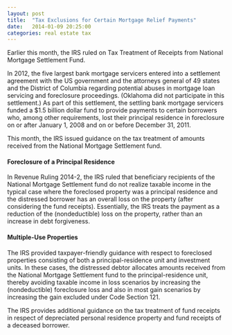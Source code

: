 ```yaml
---
layout: post
title:  "Tax Exclusions for Certain Mortgage Relief Payments"
date:   2014-01-09 20:25:00
categories: real estate tax
---
```


Earlier this month, the IRS ruled on Tax Treatment of Receipts from National Mortgage Settlement Fund.  

In 2012, the five largest bank mortgage servicers entered into a settlement agreement with the US government and the attorneys
general of 49 states and the District of Columbia regarding potential abuses in mortgage loan servicing and foreclosure proceedings.
(Oklahoma did not participate in this settlement.) As part of this settlement, the settling bank mortgage servicers funded a $1.5 billion
dollar fund to provide payments to certain borrowers who, among other requirements, lost their principal residence in foreclosure on or after
January 1, 2008 and on or before December 31, 2011.  

This month, the IRS issued guidance on the tax treatment of amounts received from the National Mortgage Settlement fund.  

#### Foreclosure of a Principal Residence  

In Revenue Ruling 2014-2, the IRS ruled that beneficiary recipients of the National Mortgage Settlement fund do not realize taxable income in the typical case
where the foreclosed property was a principal residence and the distressed borrower has an overall loss on the property (after considering
the fund receipts). Essentially, the IRS treats the payment as a reduction of the (nondeductible) loss on the property, rather than an
increase in debt forgiveness.  

#### Multiple-Use Properties  

The IRS provided taxpayer-friendly guidance with respect to foreclosed properties consisting of both a principal-residence unit and
investment units. In these cases, the distressed debtor allocates amounts received from the National Mortgage Settlement fund to the
principal-residence unit, thereby avoiding taxable income in loss scenarios by increasing the (nondeductible) foreclosure loss and also
in most gain scenarios by increasing the gain excluded under Code Section 121.  

The IRS provides additional guidance on the tax treatment of fund receipts in respect of depreciated personal residence property and fund
receipts of a deceased borrower.